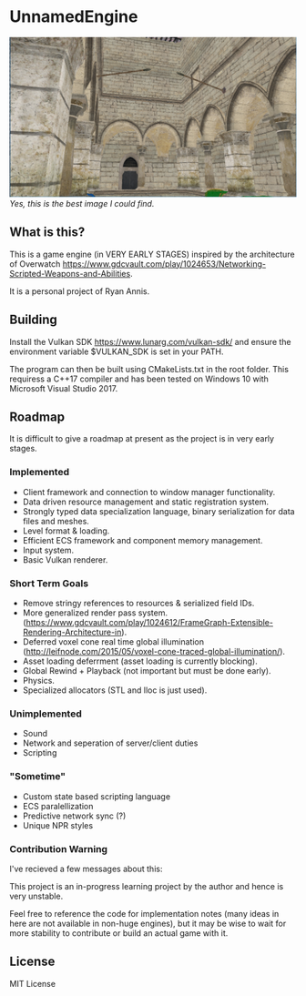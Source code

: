 # UnnamedEngine

![Alt text](/Screenshots/ss01.png "Engine Screenshot")
*Yes, this is the best image I could find.*

## What is this?

This is a game engine (in VERY EARLY STAGES) inspired by the architecture of Overwatch    https://www.gdcvault.com/play/1024653/Networking-Scripted-Weapons-and-Abilities.

It is a personal project of Ryan Annis.

## Building

Install the Vulkan SDK https://www.lunarg.com/vulkan-sdk/ and ensure the environment variable $VULKAN_SDK is set in your PATH.

The program can then be built using CMakeLists.txt in the root folder.  This requiress a C++17 compiler and has been tested on Windows 10 with Microsoft Visual Studio 2017.

## Roadmap

It is difficult to give a roadmap at present as the project is in very early stages.  

### Implemented

- Client framework and connection to window manager functionality.
- Data driven resource management and static registration system.
- Strongly typed data specialization language, binary serialization for data files and meshes.
- Level format & loading.
- Efficient ECS framework and component memory management.
- Input system.
- Basic Vulkan renderer.

### Short Term Goals

-  Remove stringy references to resources & serialized field IDs.
-  More generalized render pass system.(https://www.gdcvault.com/play/1024612/FrameGraph-Extensible-Rendering-Architecture-in).
-  Deferred voxel cone real time global illumination (http://leifnode.com/2015/05/voxel-cone-traced-global-illumination/).
-  Asset loading deferrment (asset loading is currently blocking).
-  Global Rewind + Playback (not important but must be done early).
-  Physics.
-  Specialized allocators (STL and lloc is just used).

### Unimplemented

- Sound
- Network and seperation of server/client duties
- Scripting

### "Sometime"

- Custom state based scripting language
- ECS paralellization
- Predictive network sync (?)
- Unique NPR styles

### Contribution Warning

I've recieved a few messages about this:

This project is an in-progress learning project by the author and hence is very unstable.

Feel free to reference the code for implementation notes (many ideas in here are not available in non-huge engines), but it may be wise to wait for more stability to contribute or build an actual game with it.

## License

MIT License
